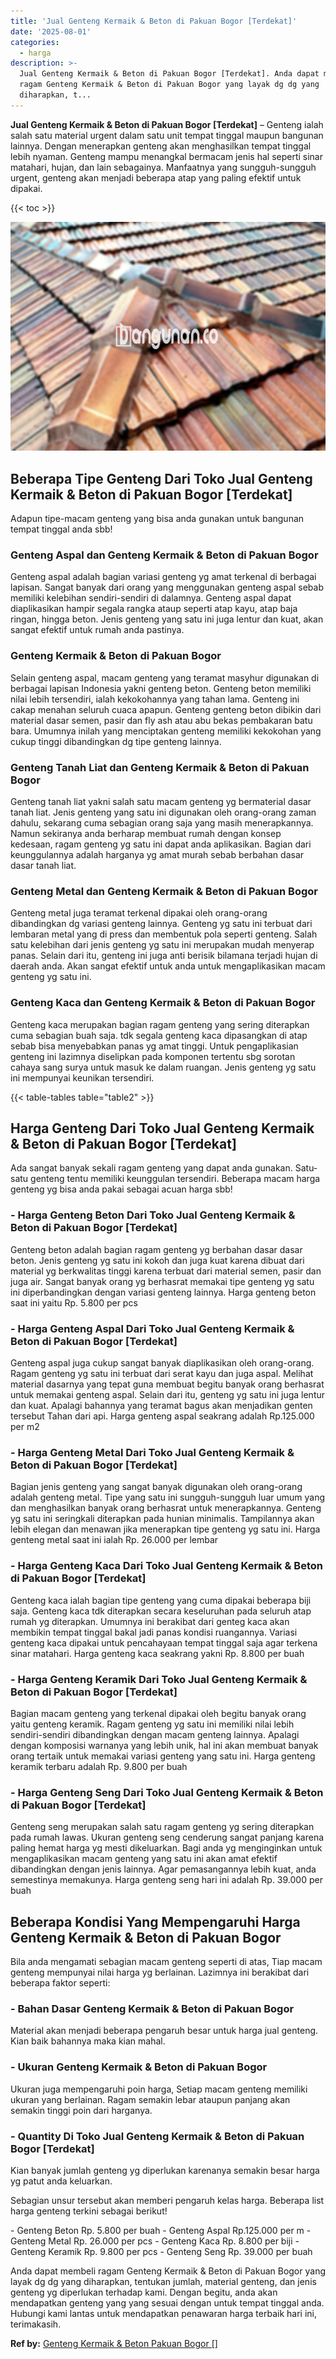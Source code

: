 ```yaml
---
title: 'Jual Genteng Kermaik & Beton di Pakuan Bogor [Terdekat]'
date: '2025-08-01'
categories:
  - harga
description: >-
  Jual Genteng Kermaik & Beton di Pakuan Bogor [Terdekat]. Anda dapat membeli
  ragam Genteng Kermaik & Beton di Pakuan Bogor yang layak dg dg yang
  diharapkan, t...
---
```


**Jual Genteng Kermaik & Beton di Pakuan Bogor \[Terdekat\]** – Genteng ialah salah satu material urgent dalam satu unit tempat tinggal maupun bangunan lainnya. Dengan menerapkan genteng akan menghasilkan tempat tinggal lebih nyaman. Genteng mampu menangkal bermacam jenis hal seperti sinar matahari, hujan, dan lain sebagainya. Manfaatnya yang sungguh-sungguh urgent, genteng akan menjadi beberapa atap yang paling efektif untuk dipakai.

{{< toc >}}

![Jual Genteng Kermaik & Beton di Pakuan Bogor [Terdekat]](/images/genteng-minimalis-murah28.png)

## Beberapa Tipe Genteng Dari Toko Jual Genteng Kermaik & Beton di Pakuan Bogor \[Terdekat\]

Adapun tipe-macam genteng yang bisa anda gunakan untuk bangunan tempat tinggal anda sbb!

### Genteng Aspal dan Genteng Kermaik & Beton di Pakuan Bogor

Genteng aspal adalah bagian variasi genteng yg amat terkenal di berbagai lapisan. Sangat banyak dari orang yang menggunakan genteng aspal sebab memiliki kelebihan sendiri-sendiri di dalamnya. Genteng aspal dapat diaplikasikan hampir segala rangka ataup seperti atap kayu, atap baja ringan, hingga beton. Jenis genteng yang satu ini juga lentur dan kuat, akan sangat efektif untuk rumah anda pastinya.

### Genteng Kermaik & Beton di Pakuan Bogor

Selain genteng aspal, macam genteng yang teramat masyhur digunakan di berbagai lapisan Indonesia yakni genteng beton. Genteng beton memiliki nilai lebih tersendiri, ialah kekokohannya yang tahan lama. Genteng ini cakap menahan seluruh cuaca apapun. Genteng genteng beton dibikin dari material dasar semen, pasir dan fly ash atau abu bekas pembakaran batu bara. Umumnya inilah yang menciptakan genteng memiliki kekokohan yang cukup tinggi dibandingkan dg tipe genteng lainnya.

### Genteng Tanah Liat dan Genteng Kermaik & Beton di Pakuan Bogor

Genteng tanah liat yakni salah satu macam genteng yg bermaterial dasar tanah liat. Jenis genteng yang satu ini digunakan oleh orang-orang zaman dahulu, sekarang cuma sebagian orang saja yang masih menerapkannya. Namun sekiranya anda berharap membuat rumah dengan konsep kedesaan, ragam genteng yg satu ini dapat anda aplikasikan. Bagian dari keunggulannya adalah harganya yg amat murah sebab berbahan dasar dasar tanah liat.

### Genteng Metal dan Genteng Kermaik & Beton di Pakuan Bogor

Genteng metal juga teramat terkenal dipakai oleh orang-orang dibandingkan dg variasi genteng lainnya. Genteng yg satu ini terbuat dari lembaran metal yang di press dan membentuk pola seperti genteng. Salah satu kelebihan dari jenis genteng yg satu ini merupakan mudah menyerap panas. Selain dari itu, genteng ini juga anti berisik bilamana terjadi hujan di daerah anda. Akan sangat efektif untuk anda untuk mengaplikasikan macam genteng yg satu ini.

### Genteng Kaca dan Genteng Kermaik & Beton di Pakuan Bogor

Genteng kaca merupakan bagian ragam genteng yang sering diterapkan cuma sebagian buah saja. tdk segala genteng kaca dipasangkan di atap sebab bisa menyebabkan panas yg amat tinggi. Untuk pengaplikasian genteng ini lazimnya diselipkan pada komponen tertentu sbg sorotan cahaya sang surya untuk masuk ke dalam ruangan. Jenis genteng yg satu ini mempunyai keunikan tersendiri.

{{< table-tables table="table2" >}}

## Harga Genteng Dari Toko Jual Genteng Kermaik & Beton di Pakuan Bogor \[Terdekat\]

Ada sangat banyak sekali ragam genteng yang dapat anda gunakan. Satu-satu genteng tentu memiliki keunggulan tersendiri. Beberapa macam harga genteng yg bisa anda pakai sebagai acuan harga sbb!

### \- Harga Genteng Beton Dari Toko Jual Genteng Kermaik & Beton di Pakuan Bogor \[Terdekat\]

Genteng beton adalah bagian ragam genteng yg berbahan dasar dasar beton. Jenis genteng yg satu ini kokoh dan juga kuat karena dibuat dari material yg berkwalitas tinggi karena terbuat dari material semen, pasir dan juga air. Sangat banyak orang yg berhasrat memakai tipe genteng yg satu ini diperbandingkan dengan variasi genteng lainnya. Harga genteng beton saat ini yaitu Rp. 5.800 per pcs

### \- Harga Genteng Aspal Dari Toko Jual Genteng Kermaik & Beton di Pakuan Bogor \[Terdekat\]

Genteng aspal juga cukup sangat banyak diaplikasikan oleh orang-orang. Ragam genteng yg satu ini terbuat dari serat kayu dan juga aspal. Melihat material dasarnya yang tepat guna membuat begitu banyak orang berhasrat untuk memakai genteng aspal. Selain dari itu, genteng yg satu ini juga lentur dan kuat. Apalagi bahannya yang teramat bagus akan menjadikan genten tersebut Tahan dari api. Harga genteng aspal seakrang adalah Rp.125.000 per m2

### \- Harga Genteng Metal Dari Toko Jual Genteng Kermaik & Beton di Pakuan Bogor \[Terdekat\]

Bagian jenis genteng yang sangat banyak digunakan oleh orang-orang adalah genteng metal. Tipe yang satu ini sungguh-sungguh luar umum yang dan menghasilkan banyak orang berhasrat untuk menerapkannya. Genteng yg satu ini seringkali diterapkan pada hunian minimalis. Tampilannya akan lebih elegan dan menawan jika menerapkan tipe genteng yg satu ini. Harga genteng metal saat ini ialah Rp. 26.000 per lembar

### \- Harga Genteng Kaca Dari Toko Jual Genteng Kermaik & Beton di Pakuan Bogor \[Terdekat\]

Genteng kaca ialah bagian tipe genteng yang cuma dipakai beberapa biji saja. Genteng kaca tdk diterapkan secara keseluruhan pada seluruh atap rumah yg diterapkan. Umumnya ini berakibat dari genteg kaca akan membikin tempat tinggal bakal jadi panas kondisi ruangannya. Variasi genteng kaca dipakai untuk pencahayaan tempat tinggal saja agar terkena sinar matahari. Harga genteng kaca seakrang yakni Rp. 8.800 per buah

### \- Harga Genteng Keramik Dari Toko Jual Genteng Kermaik & Beton di Pakuan Bogor \[Terdekat\]

Bagian macam genteng yang terkenal dipakai oleh begitu banyak orang yaitu genteng keramik. Ragam genteng yg satu ini memiliki nilai lebih sendiri-sendiri dibandingkan dengan macam genteng lainnya. Apalagi dengan komposisi warnanya yang lebih unik, hal ini akan membuat banyak orang tertaik untuk memakai variasi genteng yang satu ini. Harga genteng keramik terbaru adalah Rp. 9.800 per buah

### \- Harga Genteng Seng Dari Toko Jual Genteng Kermaik & Beton di Pakuan Bogor \[Terdekat\]

Genteng seng merupakan salah satu ragam genteng yg sering diterapkan pada rumah lawas. Ukuran genteng seng cenderung sangat panjang karena paling hemat harga yg mesti dikeluarkan. Bagi anda yg menginginkan untuk mengaplikasikan macam genteng yang satu ini akan amat efektif dibandingkan dengan jenis lainnya. Agar pemasangannya lebih kuat, anda semestinya memakunya. Harga genteng seng hari ini adalah Rp. 39.000 per buah

## Beberapa Kondisi Yang Mempengaruhi Harga Genteng Kermaik & Beton di Pakuan Bogor

Bila anda mengamati sebagian macam genteng seperti di atas, Tiap macam genteng mempunyai nilai harga yg berlainan. Lazimnya ini berakibat dari beberapa faktor seperti:

### \- Bahan Dasar Genteng Kermaik & Beton di Pakuan Bogor

Material akan menjadi beberapa pengaruh besar untuk harga jual genteng. Kian baik bahannya maka kian mahal.

### \- Ukuran Genteng Kermaik & Beton di Pakuan Bogor

Ukuran juga mempengaruhi poin harga, Setiap macam genteng memiliki ukuran yang berlainan. Ragam semakin lebar ataupun panjang akan semakin tinggi poin dari harganya.

### \- Quantity Di Toko Jual Genteng Kermaik & Beton di Pakuan Bogor \[Terdekat\]

Kian banyak jumlah genteng yg diperlukan karenanya semakin besar harga yg patut anda keluarkan.

Sebagian unsur tersebut akan memberi pengaruh kelas harga. Beberapa list harga genteng terkini sebagai berikut!

\- Genteng Beton Rp. 5.800 per buah - Genteng Aspal Rp.125.000 per m - Genteng Metal Rp. 26.000 per pcs - Genteng Kaca Rp. 8.800 per biji - Genteng Keramik Rp. 9.800 per pcs - Genteng Seng Rp. 39.000 per buah

Anda dapat membeli ragam Genteng Kermaik & Beton di Pakuan Bogor yang layak dg dg yang diharapkan, tentukan jumlah, material genteng, dan jenis genteng yg diperlukan terhadap kami. Dengan begitu, anda akan mendapatkan genteng yang yang sesuai dengan untuk tempat tinggal anda. Hubungi kami lantas untuk mendapatkan penawaran harga terbaik hari ini, terimakasih.

**Ref by:**  [Genteng Kermaik & Beton  Pakuan Bogor []](https://id.wikipedia.org/wiki/Genteng)
